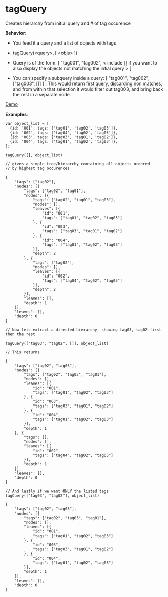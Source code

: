 # tagQuery
Creates hierarchy from initial query and # of tag occurence

__Behavior__:
- You feed it a query and a list of objects with tags
- tagQuery(\<query\>, [ \<objs\> ])

- Query is of the form:
  [ "tag001", "tag002", \< include [] if you want to also display the objects not matching the intial query \> ]
  
- You can specify a subquery inside a query: [ "tag001", "tag002", ["tag003", []] ] : This would return first query, discarding non matches, and from within that selection it would filter out tag003, and bring back the rest in a separate node.

[Demo](https://trokster.github.io/tagQuery)

__Examples__:

```
var object_list = [
  {id: '001', tags: ['tag01', 'tag02', 'tag03']},
  {id: '002', tags: ['tag04', 'tag02', 'tag05']},
  {id: '003', tags: ['tag03', 'tag01', 'tag02']},
  {id: '004', tags: ['tag01', 'tag02', 'tag03']},
];

tagQuery([], object_list)

// gives a simple tree/hierarchy containing all objects ordered
// by highest tag occurences

{
    "tags": ["tag02"],
    "nodes": [{
        "tags": ["tag02", "tag01"],
        "nodes": [{
            "tags": ["tag02", "tag01", "tag03"],
            "nodes": [],
            "leaves": [{
                "id": "001",
                "tags": ["tag01", "tag02", "tag03"]
            }, {
                "id": "003",
                "tags": ["tag03", "tag01", "tag02"]
            }, {
                "id": "004",
                "tags": ["tag01", "tag02", "tag03"]
            }],
            "depth": 2
        }, {
            "tags": ["tag02"],
            "nodes": [],
            "leaves": [{
                "id": "002",
                "tags": ["tag04", "tag02", "tag05"]
            }],
            "depth": 2
        }],
        "leaves": [],
        "depth": 1
    }],
    "leaves": [],
    "depth": 0
}

// Now lets extract a directed hierarchy, showing tag03, tag02 first then the rest

tagQuery(["tag03", "tag02", []], object_list)

// This returns

{
    "tags": ["tag02", "tag03"],
    "nodes": [{
        "tags": ["tag02", "tag03", "tag01"],
        "nodes": [],
        "leaves": [{
            "id": "001",
            "tags": ["tag01", "tag02", "tag03"]
        }, {
            "id": "003",
            "tags": ["tag03", "tag01", "tag02"]
        }, {
            "id": "004",
            "tags": ["tag01", "tag02", "tag03"]
        }],
        "depth": 1
    }, {
        "tags": [],
        "nodes": [],
        "leaves": [{
            "id": "002",
            "tags": ["tag04", "tag02", "tag05"]
        }],
        "depth": 1
    }],
    "leaves": [],
    "depth": 0
}

// And lastly if we want ONLY the listed tags
tagQuery(["tag03", "tag02"], object_list)

{
    "tags": ["tag02", "tag03"],
    "nodes": [{
        "tags": ["tag02", "tag03", "tag01"],
        "nodes": [],
        "leaves": [{
            "id": "001",
            "tags": ["tag01", "tag02", "tag03"]
        }, {
            "id": "003",
            "tags": ["tag03", "tag01", "tag02"]
        }, {
            "id": "004",
            "tags": ["tag01", "tag02", "tag03"]
        }],
        "depth": 1
    }],
    "leaves": [],
    "depth": 0
}

```
